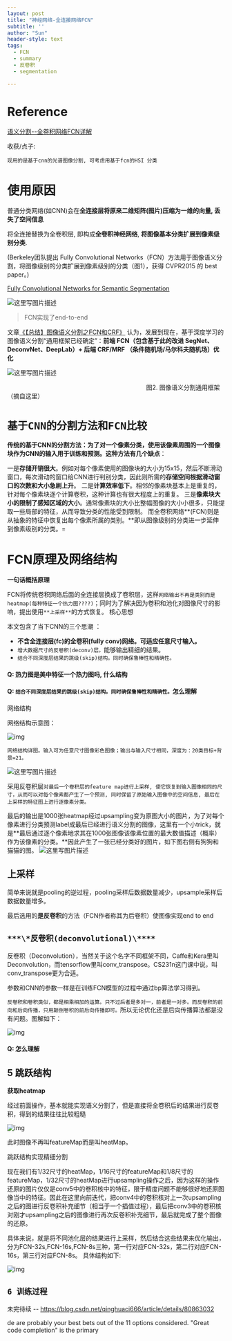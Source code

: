 ```yaml
---
layout: post
title: "神经网络-全连接网络FCN"
subtitle: ''
author: "Sun"
header-style: text
tags:
  - FCN
  - summary
  - 反卷积
  - segmentation

---
```


# Reference

[语义分割--全卷积网络FCN详解](https://blog.csdn.net/qinghuaci666/article/details/80863032)

收获/点子: 

`现用的是基于cnn的光谱图像分割, 可考虑用基于fcn的HSI 分类`

# 使用原因

普通分类网络(如CNN)会在**全连接层将原来二维矩阵(图片)压缩为一维的向量, 丢失了空间信息**

将全连接替换为全卷积层, 即构成**全卷积神经网络**, **将图像基本分类扩展到像素级别分类**.

(Berkeley团队提出 Fully Convolutional Networks（FCN）方法用于图像语义分割，将图像级别的分类扩展到像素级别的分类（图1），获得 CVPR2015 的 best paper。)

[Fully Convolutional Networks for Semantic Segmentation](https://link.zhihu.com/?target=https%3A//people.eecs.berkeley.edu/~jonlong/long_shelhamer_fcn.pdf)

![这里写图片描述](https://img-blog.csdn.net/20170811112941027?watermark/2/text/aHR0cDovL2Jsb2cuY3Nkbi5uZXQveml6aTc=/font/5a6L5L2T/fontsize/400/fill/I0JBQkFCMA`/dissolve/70/gravity/SouthEast)

> FCN实现了end-to-end

文章[《【总结】图像语义分割之FCN和CRF》](https://zhuanlan.zhihu.com/p/22308032) 认为，发展到现在，基于深度学习的图像语义分割“通用框架已经确定”：**前端 FCN（包含基于此的改进 SegNet、DeconvNet、DeepLab）+ 后端 CRF/MRF （条件随机场/马尔科夫随机场）优化**

![这里写图片描述](/img/in-post/20_03/SouthEast-20200414092343639.png)

　　　　　　　　　　　　　　　　　　　　　　　图2. 图像语义分割通用框架（摘自这里）

# `基于CNN的分割方法和FCN比较`

**传统的基于CNN的分割方法：为了对一个像素分类，使用该像素周围的一个图像块作为CNN的输入用于训练和预测。**这种方法有几个**缺点**：

一是**存储开销很大**。例如对每个像素使用的图像块的大小为15x15，然后不断滑动窗口，每次滑动的窗口给CNN进行判别分类，因此则所需的**存储空间根据滑动窗口的次数和大小急剧上升**。
二是**计算效率低下**。相邻的像素块基本上是重复的，针对每个像素块逐个计算卷积，这种计算也有很大程度上的重复。
三是**像素块大小的限制了感知区域的大小**。通常像素块的大小比整幅图像的大小小很多，只能提取一些局部的特征，从而导致分类的性能受到限制。
而全卷积网络**(FCN)则是从抽象的特征中恢复出每个像素所属的类别。**即从图像级别的分类进一步延伸到像素级别的分类。=



# FCN原理及网络结构

**一句话概括原理**

FCN将传统卷积网络后面的全连接层换成了卷积层，这样`网络输出不再是类别而是 heatmap(每种特征一个热力图????)`；同时为了解决因为卷积和池化对图像尺寸的影响，提出使用`**上采样**`的方式恢复。
核心思想

本文包含了当下CNN的三个思潮 ：

- **不含全连接层(fc)的全卷积(fully conv)网络。可适应任意尺寸输入。** 
- `增大数据尺寸的反卷积(deconv)层。`能够输出精细的结果。 
- `结合不同深度层结果的跳级(skip)结构。同时确保鲁棒性和精确性。`

#### Q: 热力图是美中特征一个热力图吗, 什么结构

#### Q: `结合不同深度层结果的跳级(skip)结构。同时确保鲁棒性和精确性。`怎么理解

网络结构

网络结构示意图：

![img](/img/in-post/20_03/70.png)



`网络结构详图。输入可为任意尺寸图像彩色图像；输出与输入尺寸相同，深度为：20类目标+背景=21。` 

![这里写图片描述](/img/in-post/20_03/20160508234037674.png)

采用反卷积层`对最后一个卷积层的feature map进行上采样, 使它恢复到输入图像相同的尺寸，从而可以对每个像素都产生了一个预测, 同时保留了原始输入图像中的空间信息, 最后在上采样的特征图上进行逐像素分类。`

最后的输出是1000张heatmap经过upsampling变为原图大小的图片，为了对每个像素进行分类预测label成最后已经进行语义分割的图像，这里有一个小trick，就是**最后通过逐个像素地求其在1000张图像该像素位置的最大数值描述（概率）作为该像素的分类。**因此产生了一张已经分类好的图片，如下图右侧有狗狗和猫猫的图。
![这里写图片描述](/img/in-post/20_03/20161022113114585.png)



## 上采样

简单来说就是pooling的逆过程，pooling采样后数据数量减少，upsample采样后数据数量增多。

最后选用的**是反卷积**的方法（FCN作者称其为后卷积）使图像实现end to end

## `***\*反卷积(deconvolutional)\****`

反卷积（Deconvolution），当然关于这个名字不同框架不同，Caffe和Kera里叫Deconvolution，而tensorflow里叫conv_transpose。CS231n这门课中说，叫conv_transpose更为合适。

参数和CNN的参数一样是在训练FCN模型的过程中通过bp算法学习得到。

`反卷积和卷积类似，都是相乘相加的运算。只不过后者是多对一，前者是一对多。而反卷积的前向和后向传播，只用颠倒卷积的前后向传播即可。`所以无论优化还是后向传播算法都是没有问题。图解如下：

![img](/img/in-post/20_03/70-20200414113501042.png)

#### Q: 怎么理解



## 5 跳跃结构

**获取heatmap**

经过前面操作，基本就能实现语义分割了，但是直接将全卷积后的结果进行反卷积，得到的结果往往比较粗糙

![img](/img/in-post/20_03/70-20200414114457610.png)

此时图像不再叫featureMap而是叫heatMap。

跳跃结构实现精细分割

现在我们有1/32尺寸的heatMap，1/16尺寸的featureMap和1/8尺寸的featureMap，1/32尺寸的heatMap进行upsampling操作之后，因为这样的操作还原的图片仅仅是conv5中的卷积核中的特征，限于精度问题不能够很好地还原图像当中的特征。因此在这里向前迭代，把conv4中的卷积核对上一次upsampling之后的图进行反卷积补充细节（相当于一个插值过程），最后把conv3中的卷积核对刚才upsampling之后的图像进行再次反卷积补充细节，最后就完成了整个图像的还原。

具体来说，就是将不同池化层的结果进行上采样，然后结合这些结果来优化输出，分为FCN-32s,FCN-16s,FCN-8s三种，第一行对应FCN-32s，第二行对应FCN-16s，第三行对应FCN-8s。 具体结构如下:

![img](/img/in-post/20_03/70-20200414114630835.png)

## `6 训练过程`

未完待续 -- https://blog.csdn.net/qinghuaci666/article/details/80863032





de are probably your best bets out of the 11 options considered. "Great code completion" is the primary